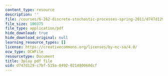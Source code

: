 ```yaml
---
content_type: resource
description: ''
file: /courses/6-262-discrete-stochastic-processes-spring-2011/d747d129c7bf515a8492021480060dcf_mq3nFovdG3o.pdf
file_size: 100375
file_type: application/pdf
hide_download: true
hide_download_original: null
learning_resource_types: []
license: https://creativecommons.org/licenses/by-nc-sa/4.0/
ocw_type: OCWFile
resourcetype: Document
title: 3play pdf file
uid: d747d129-c7bf-515a-8492-021480060dcf
---
```

